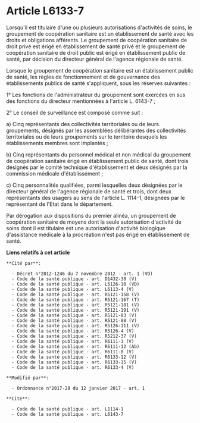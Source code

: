 # Article L6133-7

Lorsqu'il est titulaire d'une ou plusieurs autorisations d'activités de soins, le groupement de coopération sanitaire est un
établissement de santé avec les droits et obligations afférents. Le groupement de coopération sanitaire de droit privé est
érigé en établissement de santé privé et le groupement de coopération sanitaire de droit public est érigé en établissement
public de santé, par décision du directeur général de l'agence régionale de santé. 

Lorsque le groupement de coopération sanitaire est un établissement public de santé, les règles de fonctionnement et de
gouvernance des établissements publics de santé s'appliquent, sous les réserves suivantes : 

1° Les fonctions de l'administrateur du groupement sont exercées en sus des fonctions du directeur mentionnées à l'article L.
6143-7 ; 

2° Le conseil de surveillance est composé comme suit : 

a) Cinq représentants des collectivités territoriales ou de leurs groupements, désignés par les assemblées délibérantes des
collectivités territoriales ou de leurs groupements sur le territoire desquels les établissements membres sont implantés ; 

b) Cinq représentants du personnel médical et non médical du groupement de coopération sanitaire érigé en établissement
public de santé, dont trois désignés par le comité technique d'établissement et deux désignés par la commission médicale
d'établissement ; 

c) Cinq personnalités qualifiées, parmi lesquelles deux désignées par le directeur général de l'agence régionale de santé et
trois, dont deux représentants des usagers au sens de l'article L. 1114-1, désignées par le représentant de l'Etat dans le
département.

Par dérogation aux dispositions du premier alinéa, un groupement de  coopération sanitaire de moyens dont la seule
autorisation d'activité de  soins dont il est titulaire est une autorisation d'activité biologique  d'assistance médicale à
la procréation n'est pas érigé en établissement  de santé.

**Liens relatifs à cet article**

	**Cité par**:

	  - Décret n°2012-1246 du 7 novembre 2012 - art. 1 (VD)
	  - Code de la santé publique - art. D1432-38 (V)
	  - Code de la santé publique - art. L5126-10 (VD)
	  - Code de la santé publique - art. L6113-4 (V)
	  - Code de la santé publique - art. R5121-158 (V)
	  - Code de la santé publique - art. R5121-167 (T)
	  - Code de la santé publique - art. R5121-181 (V)
	  - Code de la santé publique - art. R5121-191 (V)
	  - Code de la santé publique - art. R5121-83 (V)
	  - Code de la santé publique - art. R5121-88 (V)
	  - Code de la santé publique - art. R5126-111 (V)
	  - Code de la santé publique - art. R5126-4 (V)
	  - Code de la santé publique - art. R5212-37 (V)
	  - Code de la santé publique - art. R6111-1 (V)
	  - Code de la santé publique - art. R6111-12 (Ab)
	  - Code de la santé publique - art. R6111-8 (V)
	  - Code de la santé publique - art. R6133-12 (V)
	  - Code de la santé publique - art. R6133-15 (V)
	  - Code de la santé publique - art. R6133-4 (V)

	**Modifié par**:

	  - Ordonnance n°2017-28 du 12 janvier 2017 - art. 1

	**Cite**:

	  - Code de la santé publique - art. L1114-1
	  - Code de la santé publique - art. L6143-7
